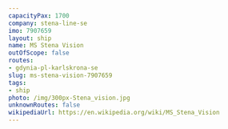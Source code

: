 ```yaml
---
capacityPax: 1700
company: stena-line-se
imo: 7907659
layout: ship
name: MS Stena Vision
outOfScope: false
routes:
- gdynia-pl-karlskrona-se
slug: ms-stena-vision-7907659
tags:
- ship
photo: /img/300px-Stena_vision.jpg
unknownRoutes: false
wikipediaUrl: https://en.wikipedia.org/wiki/MS_Stena_Vision
---
```

